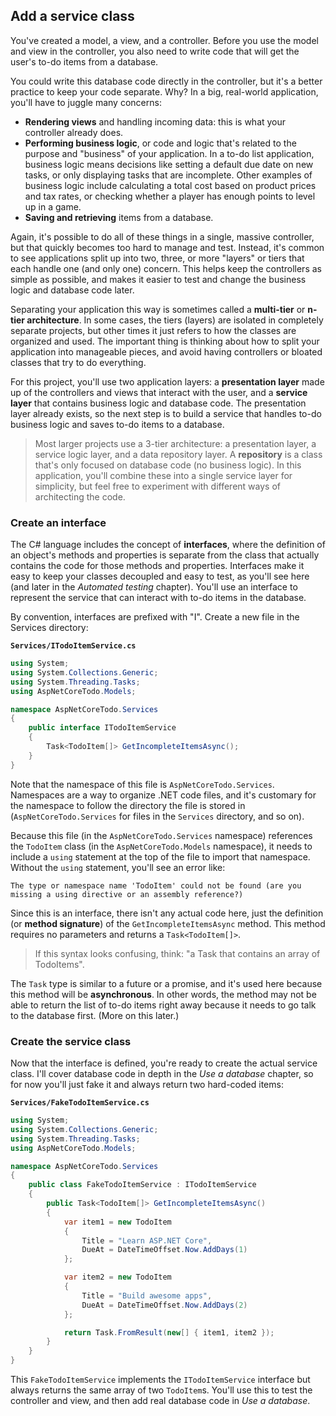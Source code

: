 ## Add a service class
You've created a model, a view, and a controller. Before you use the model and view in the controller, you also need to write code that will get the user's to-do items from a database.

You could write this database code directly in the controller, but it's a better practice to keep your code separate. Why? In a big, real-world application, you'll have to juggle many concerns:

* **Rendering views** and handling incoming data: this is what your controller already does.
* **Performing business logic**, or code and logic that's related to the purpose and "business" of your application. In a to-do list application, business logic means decisions like setting a default due date on new tasks, or only displaying tasks that are incomplete. Other examples of business logic include calculating a total cost based on product prices and tax rates, or checking whether a player has enough points to level up in a game.
* **Saving and retrieving** items from a database.

Again, it's possible to do all of these things in a single, massive controller, but that quickly becomes too hard to manage and test. Instead, it's common to see applications split up into two, three, or more "layers" or tiers that each handle one (and only one) concern. This helps keep the controllers as simple as possible, and makes it easier to test and change the business logic and database code later.

Separating your application this way is sometimes called a **multi-tier** or **n-tier architecture**. In some cases, the tiers (layers) are isolated in completely separate projects, but other times it just refers to how the classes are organized and used. The important thing is thinking about how to split your application into manageable pieces, and avoid having controllers or bloated classes that try to do everything.

For this project, you'll use two application layers: a **presentation layer** made up of the controllers and views that interact with the user, and a **service layer** that contains business logic and database code. The presentation layer already exists, so the next step is to build a service that handles to-do business logic and saves to-do items to a database.

> Most larger projects use a 3-tier architecture: a presentation layer, a service logic layer, and a data repository layer. A **repository** is a class that's only focused on database code (no business logic). In this application, you'll combine these into a single service layer for simplicity, but feel free to experiment with different ways of architecting the code.

### Create an interface

The C# language includes the concept of **interfaces**, where the definition of an object's methods and properties is separate from the class that actually contains the code for those methods and properties. Interfaces make it easy to keep your classes decoupled and easy to test, as you'll see here (and later in the *Automated testing* chapter). You'll use an interface to represent the service that can interact with to-do items in the database.

By convention, interfaces are prefixed with "I". Create a new file in the Services directory:

**`Services/ITodoItemService.cs`**

```csharp
using System;
using System.Collections.Generic;
using System.Threading.Tasks;
using AspNetCoreTodo.Models;

namespace AspNetCoreTodo.Services
{
    public interface ITodoItemService
    {
        Task<TodoItem[]> GetIncompleteItemsAsync();
    }
}
```

Note that the namespace of this file is `AspNetCoreTodo.Services`. Namespaces are a way to organize .NET code files, and it's customary for the namespace to follow the directory the file is stored in (`AspNetCoreTodo.Services` for files in the `Services` directory, and so on).

Because this file (in the `AspNetCoreTodo.Services` namespace) references the `TodoItem` class (in the `AspNetCoreTodo.Models` namespace), it needs to include a `using` statement at the top of the file to import that namespace. Without the `using` statement, you'll see an error like:

```
The type or namespace name 'TodoItem' could not be found (are you missing a using directive or an assembly reference?)
```

Since this is an interface, there isn't any actual code here, just the definition (or **method signature**) of the `GetIncompleteItemsAsync` method. This method requires no parameters and returns a `Task<TodoItem[]>`.

> If this syntax looks confusing, think: "a Task that contains an array of TodoItems".

The `Task` type is similar to a future or a promise, and it's used here because this method will be **asynchronous**. In other words, the method may not be able to return the list of to-do items right away because it needs to go talk to the database first. (More on this later.)

### Create the service class

Now that the interface is defined, you're ready to create the actual service class. I'll cover database code in depth in the *Use a database* chapter, so for now you'll just fake it and always return two hard-coded items:

**`Services/FakeTodoItemService.cs`**

```csharp
using System;
using System.Collections.Generic;
using System.Threading.Tasks;
using AspNetCoreTodo.Models;

namespace AspNetCoreTodo.Services
{
    public class FakeTodoItemService : ITodoItemService
    {
        public Task<TodoItem[]> GetIncompleteItemsAsync()
        {
            var item1 = new TodoItem
            {
                Title = "Learn ASP.NET Core",
                DueAt = DateTimeOffset.Now.AddDays(1)
            };

            var item2 = new TodoItem
            {
                Title = "Build awesome apps",
                DueAt = DateTimeOffset.Now.AddDays(2)
            };

            return Task.FromResult(new[] { item1, item2 });
        }
    }
}
```

This `FakeTodoItemService` implements the `ITodoItemService` interface but always returns the same array of two `TodoItem`s. You'll use this to test the controller and view, and then add real database code in *Use a database*.
